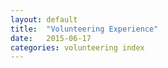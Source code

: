 ```yaml
---
layout: default
title:  "Volunteering Experience"
date:   2015-06-17
categories: volunteering index
---
```

